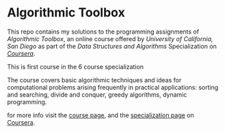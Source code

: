 # Algorithmic Toolbox
This repo contains my solutions to the programming assignments of _Algorithmic Toolbox_, an online course offered by _University of California, San Diego_ as part of the _Data Structures and Algorithms_ Specialization on _[Coursera]()_.

This is first course in the 6 course specialization

The course covers basic algorithmic techniques and ideas for computational problems arising frequently in practical applications: sorting and searching, divide and conquer, greedy algorithms, dynamic programming.

for more info visit the [course page](https://www.coursera.org/learn/algorithmic-toolbox/home/welcome), and the [specialization page](https://www.coursera.org/specializations/data-structures-algorithms) on [Coursera](https://www.coursera.org).
